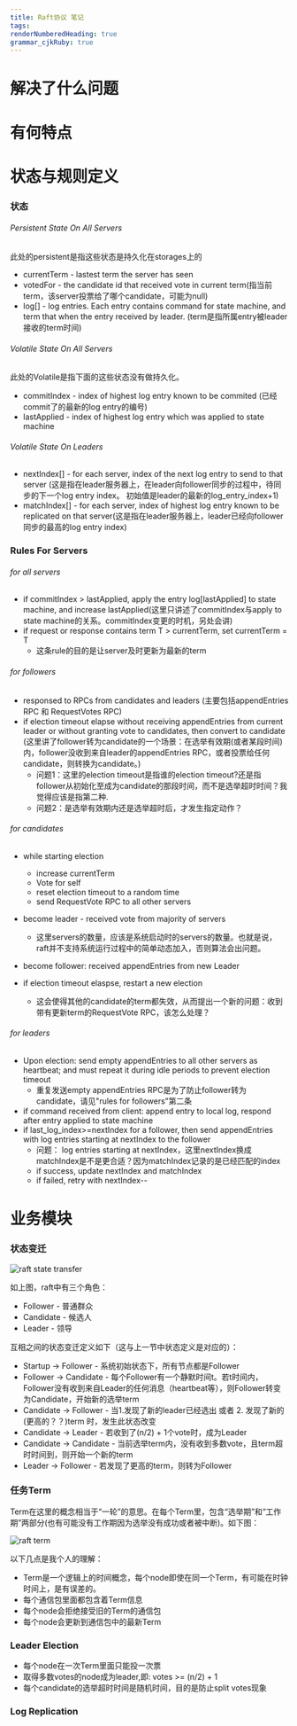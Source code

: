```yaml
---
title: Raft协议 笔记
tags: 
renderNumberedHeading: true
grammar_cjkRuby: true
---
```

# 解决了什么问题

# 有何特点

# 状态与规则定义
### 状态
###### Persistent State On All Servers
此处的persistent是指这些状态是持久化在storages上的
- currentTerm - lastest term the server has seen
- votedFor - the candidate id that received vote in current term(指当前term，该server投票给了哪个candidate，可能为null)
- log[] - log entries. Each entry contains command for state machine, and term that when the entry received by leader. (term是指所属entry被leader接收的term时间) 


###### Volatile State On All Servers
此处的Volatile是指下面的这些状态没有做持久化。
- commitIndex - index of highest log entry known to be commited (已经commit了的最新的log entry的编号)
- lastApplied - index of highest log entry which was applied to state machine

###### Volatile State On Leaders
- nextIndex[] - for each server, index of the next log entry to send to that server (这是指在leader服务器上，在leader向follower同步的过程中，待同步的下一个log entry index。 初始值是leader的最新的log_entry_index+1)
- matchIndex[] - for each server, index of highest log entry known to be replicated on that server(这是指在leader服务器上，leader已经向follower同步的最高的log entry index)

### Rules For Servers
###### for all servers
- if commitIndex > lastApplied, apply the entry log[lastApplied] to state machine, and increase lastApplied(这里只讲述了commitIndex与apply to state machine的关系。commitIndex变更的时机，另处会讲)
- if request or response contains term T > currentTerm, set currentTerm = T
	- 这条rule的目的是让server及时更新为最新的term


###### for followers
- responsed to RPCs from candidates and leaders (主要包括appendEntries RPC 和 RequestVotes RPC)
- if election timeout elapse without receiving appendEntries from current leader or without granting vote to candidates, then convert to candidate (这里讲了follower转为candidate的一个场景：在选举有效期(或者某段时间)内，follower没收到来自leader的appendEntries RPC，或者投票给任何candidate，则转换为candidate。)
	- 问题1：这里的election timeout是指谁的election timeout?还是指follower从初始化至成为candidate的那段时间，而不是选举超时时间？我觉得应该是指第二种.
	- 问题2：是选举有效期内还是选举超时后，才发生指定动作？

###### for candidates
- while starting election
	- increase currentTerm
	- Vote for self
	- reset election timeout to a random time
	- send RequestVote RPC to all other servers
- become leader - received vote from majority of servers
	- 这里servers的数量，应该是系统启动时的servers的数量。也就是说，raft并不支持系统运行过程中的简单动态加入，否则算法会出问题。
	
- become follower: received appendEntries from new Leader
- if election timeout elaspse, restart a new election
	- 这会使得其他的candidate的term都失效，从而提出一个新的问题：收到带有更新term的RequestVote RPC，该怎么处理？

###### for leaders
- Upon election: send empty appendEntries to all other servers as heartbeat; and must repeat it during idle periods to prevent election timeout
	-  重复发送empty appendEntries RPC是为了防止follower转为candidate，请见"rules for followers"第二条
- if command received from client: append entry to local log, respond after entry applied to state machine
- if last_log_index>=nextIndex for a follower, then send appendEntries with log entries starting at nextIndex to the follower
	- 问题： log entries starting at nextIndex，这里nextIndex换成matchIndex是不是更合适？因为matchIndex记录的是已经匹配的index
	- if success, update nextIndex and matchIndex
	- if failed, retry with nextIndex--

# 业务模块
### 状态变迁
![raft state transfer](https://gitee.com/string_coder/xiaoshujiang/raw/master/raft-state-transfer.png)

如上图，raft中有三个角色：
- Follower - 普通群众
- Candidate - 候选人
- Leader - 领导

互相之间的状态变迁定义如下（这与上一节中状态定义是对应的）：
 - Startup -> Follower - 系统初始状态下，所有节点都是Follower
 - Follower -> Candidate - 每个Follower有一个静默时间t。若t时间内，Follower没有收到来自Leader的任何消息（heartbeat等），则Follower转变为Candidate，开始新的选举term
 - Candidate -> Follower - 当1.发现了新的leader已经选出 或者 2. 发现了新的(更高的？？)term 时，发生此状态改变
 - Candidate -> Leader - 若收到了(n/2) + 1个vote时，成为Leader
 - Candidate -> Candidate - 当前选举term内，没有收到多数vote，且term超时时间到，则开始一个新的term
 - Leader -> Follower - 若发现了更高的term，则转为Follower

### 任务Term
Term在这里的概念相当于“一轮”的意思。在每个Term里，包含“选举期”和“工作期”两部分(也有可能没有工作期因为选举没有成功或者被中断)。如下图：

![raft term](https://gitee.com/string_coder/xiaoshujiang/raw/master/raft-term.png)

以下几点是我个人的理解：
- Term是一个逻辑上的时间概念，每个node即使在同一个Term，有可能在时钟时间上，是有误差的。
- 每个通信包里面都包含着Term信息
- 每个node会拒绝接受旧的Term的通信包
- 每个node会更新到通信包中的最新Term

### Leader Election
- 每个node在一次Term里面只能投一次票
- 取得多数votes的node成为leader,即: votes >= (n/2) + 1
- 每个candidate的选举超时时间是随机时间，目的是防止split votes现象

### Log Replication
